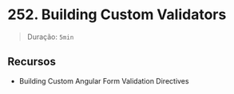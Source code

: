 # 252. Building Custom Validators

> Duração: `5min`

## Recursos
- Building Custom Angular Form Validation Directives

